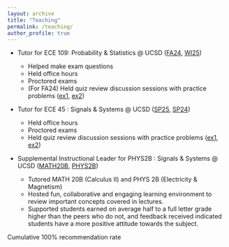 ```yaml
---
layout: archive
title: "Teaching"
permalink: /teaching/
author_profile: true
---
```


- Tutor for ECE 109: Probability & Statistics @ UCSD ([FA24](/files/ece109fa24.pdf), [WI25](/files/ece109wi25.pdf))
  - Helped make exam questions
  - Held office hours
  - Proctored exams
  - (For FA24) Held quiz review discussion sessions with practice problems ([ex1](/files/109-qr-3.pdf), [ex2](/files/109-qr-5.pdf))

- Tutor for ECE 45 : Signals & Systems @ UCSD ([SP25](/files/ece45sp25.pdf), [SP24](/files/ece45sp24.pdf))
  - Held office hours
  - Proctored exams
  - Held quiz review discussion sessions with practice problems ([ex1](/files/45-qr-1.pdf), [ex2](/files/45-qr-3.pdf))

- Supplemental Instructional Leader for PHYS2B : Signals & Systems @ UCSD ([MATH20B](/files/math20bss1.pdf), [PHYS2B](/files/phys2b.pdf))
  - Tutored MATH 20B (Calculus II) and  PHYS 2B (Electricity & Magnetism)
  - Hosted fun, collaborative and engaging learning environment to review important concepts covered in lectures.
  - Supported students earned on average half to a full letter grade higher than the peers who do not, and feedback received indicated students have a more positive attitude towards the subject.
  
Cumulative 100% recommendation rate

<!-- {% include base_path %}

{% for post in site.teaching reversed %}
  {% include archive-single.html %}
{% endfor %} -->
